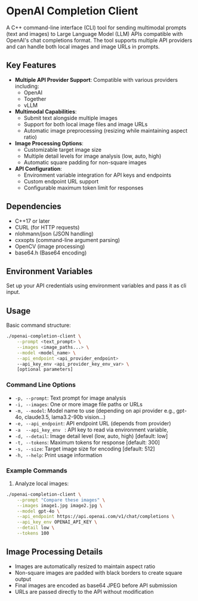 # OpenAI Completion Client

A C++ command-line interface (CLI) tool for sending multimodal prompts (text and images) to Large Language Model (LLM) APIs compatible with OpenAI's chat completions format. The tool supports multiple API providers and can handle both local images and image URLs in prompts.

## Key Features

- **Multiple API Provider Support**: Compatible with various providers including:
  - OpenAI
  - Together
  - vLLM
- **Multimodal Capabilities**: 
  - Submit text alongside multiple images
  - Support for both local image files and image URLs
  - Automatic image preprocessing (resizing while maintaining aspect ratio)
- **Image Processing Options**:
  - Customizable target image size
  - Multiple detail levels for image analysis (low, auto, high)
  - Automatic square padding for non-square images
- **API Configuration**:
  - Environment variable integration for API keys and endpoints
  - Custom endpoint URL support
  - Configurable maximum token limit for responses

## Dependencies

- C++17 or later
- CURL (for HTTP requests)
- nlohmann/json (JSON handling)
- cxxopts (command-line argument parsing)
- OpenCV (image processing)
- base64.h (Base64 encoding)

## Environment Variables

Set up your API credentials using environment variables and pass it as cli input.

## Usage

Basic command structure:

```bash
./openai-completion-client \
    --prompt <text_prompt> \
    --images <image_paths...> \
    --model <model_name> \
    --api_endpoint <api_provider_endpoint>
    --api_key_env <api_provider_key_env_var> \
    [optional parameters]
```

### Command Line Options

- `-p, --prompt`: Text prompt for image analysis
- `-i, --images`: One or more image file paths or URLs
- `-m, --model`: Model name to use (depending on api provider e.g., gpt-4o, claude3.5, lama3.2-90b vision...)
- `-e, --api_endpoint`: API endpoint URL (depends from provider) 
- `-a  --api_key_env ` : API key to read via environment variable, 
- `-d, --detail`: Image detail level (low, auto, high) [default: low]
- `-t, --tokens`: Maximum tokens for response [default: 300]
- `-s, --size`: Target image size for encoding [default: 512]
- `-h, --help`: Print usage information

### Example Commands

1. Analyze local images:
```bash
./openai-completion-client \
    --prompt "Compare these images" \
    --images image1.jpg image2.jpg \
    --model gpt-4o \
    --api_endpoint https://api.openai.com/v1/chat/completions \
    --api_key_env OPENAI_API_KEY \
    --detail low \
    --tokens 100
```

## Image Processing Details

- Images are automatically resized to maintain aspect ratio
- Non-square images are padded with black borders to create square output
- Final images are encoded as base64 JPEG before API submission
- URLs are passed directly to the API without modification

